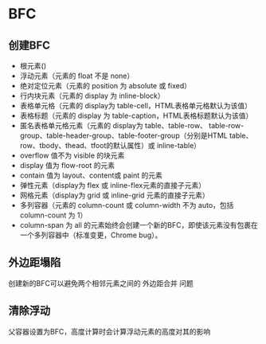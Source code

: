 # BFC

## 创建BFC

* 根元素(<html>)
* 浮动元素（元素的 float 不是 none）
* 绝对定位元素（元素的 position 为 absolute 或 fixed）
* 行内块元素（元素的 display 为 inline-block）
* 表格单元格（元素的 display为 table-cell，HTML表格单元格默认为该值）
* 表格标题（元素的 display 为 table-caption，HTML表格标题默认为该值）
* 匿名表格单元格元素（元素的 display为 table、table-row、 table-row-group、table-header-group、table-footer-group（分别是HTML table、row、tbody、thead、tfoot的默认属性）或 inline-table）
* overflow 值不为 visible 的块元素
* display 值为 flow-root 的元素
* contain 值为 layout、content或 paint 的元素
* 弹性元素（display为 flex 或 inline-flex元素的直接子元素）
* 网格元素（display为 grid 或 inline-grid 元素的直接子元素）
* 多列容器（元素的 column-count 或 column-width 不为 auto，包括 column-count 为 1）
* column-span 为 all 的元素始终会创建一个新的BFC，即使该元素没有包裹在一个多列容器中（标准变更，Chrome bug）。

## 外边距塌陷

创建新的BFC可以避免两个相邻元素之间的 外边距合并 问题

## 清除浮动

父容器设置为BFC，高度计算时会计算浮动元素的高度对其的影响